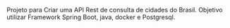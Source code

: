 Projeto para Criar uma API Rest de consulta de cidades do Brasil.
Objetivo utilizar Framework Spring Boot, java, docker e Postgresql.